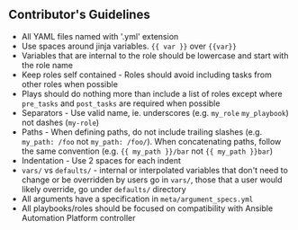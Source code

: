 
## Contributor's Guidelines

- All YAML files named with '.yml' extension
- Use spaces around jinja variables. `{{ var }}` over `{{var}}`
- Variables that are internal to the role should be lowercase and start with the role name
- Keep roles self contained - Roles should avoid including tasks from other roles when possible
- Plays should do nothing more than include a list of roles except where `pre_tasks` and `post_tasks` are required when possible
- Separators - Use valid name, ie. underscores (e.g. `my_role` `my_playbook`) not dashes (`my-role`)
- Paths - When defining paths, do not include trailing slashes (e.g. `my_path: /foo` not `my_path: /foo/`). When concatenating paths, follow the same convention (e.g. `{{ my_path }}/bar` not `{{ my_path }}bar`)
- Indentation - Use 2 spaces for each indent
- `vars/` vs `defaults/` - internal or interpolated variables that don't need to change or be overridden by users go in `vars/`, those that a user would likely override, go under `defaults/` directory
- All arguments have a specification in `meta/argument_specs.yml`
- All playbooks/roles should be focused on compatibility with Ansible Automation Platform controller
